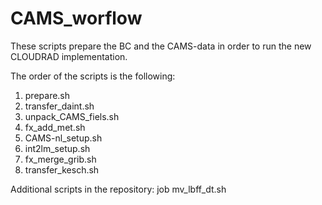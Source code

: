 # CAMS_worflow

These scripts prepare the BC and the CAMS-data
in order to run the new CLOUDRAD implementation.

The order of the scripts is the following:

1. prepare.sh
2. transfer_daint.sh
3. unpack_CAMS_fiels.sh
4. fx_add_met.sh
5. CAMS-nl_setup.sh
6. int2lm_setup.sh
7. fx_merge_grib.sh
8. transfer_kesch.sh

Additional scripts in the repository:
job
mv_lbff_dt.sh
